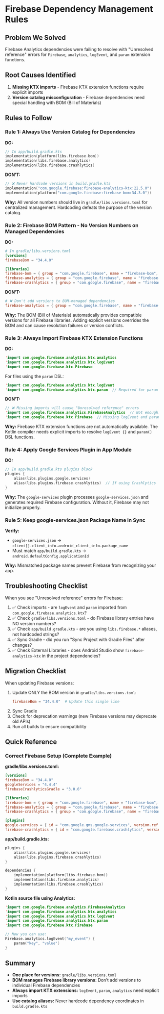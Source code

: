 # Firebase Dependency Management Rules

## Problem We Solved
Firebase Analytics dependencies were failing to resolve with "Unresolved reference" errors for `Firebase`, `analytics`, `logEvent`, and `param` extension functions.

## Root Causes Identified
1. **Missing KTX imports** - Firebase KTX extension functions require explicit imports
2. **Version catalog misconfiguration** - Firebase dependencies need special handling with BOM (Bill of Materials)

## Rules to Follow

### Rule 1: Always Use Version Catalog for Dependencies
**DO:**
```kotlin
// In app/build.gradle.kts
implementation(platform(libs.firebase.bom))
implementation(libs.firebase.analytics)
implementation(libs.firebase.crashlytics)
```

**DON'T:**
```kotlin
// ❌ Never hardcode versions in build.gradle.kts
implementation("com.google.firebase:firebase-analytics-ktx:22.5.0")
implementation(platform("com.google.firebase:firebase-bom:34.3.0"))
```

**Why:** All version numbers should live in `gradle/libs.versions.toml` for centralized management. Hardcoding defeats the purpose of the version catalog.

### Rule 2: Firebase BOM Pattern - No Version Numbers on Managed Dependencies
**DO:**
```toml
# In gradle/libs.versions.toml
[versions]
firebaseBom = "34.4.0"

[libraries]
firebase-bom = { group = "com.google.firebase", name = "firebase-bom", version.ref = "firebaseBom" }
firebase-analytics = { group = "com.google.firebase", name = "firebase-analytics-ktx" }  # No version!
firebase-crashlytics = { group = "com.google.firebase", name = "firebase-crashlytics-ktx" }  # No version!
```

**DON'T:**
```toml
# ❌ Don't add versions to BOM-managed dependencies
firebase-analytics = { group = "com.google.firebase", name = "firebase-analytics-ktx", version = "22.5.0" }
```

**Why:** The BOM (Bill of Materials) automatically provides compatible versions for all Firebase libraries. Adding explicit versions overrides the BOM and can cause resolution failures or version conflicts.

### Rule 3: Always Import Firebase KTX Extension Functions
**DO:**
```kotlin
'import com.google.firebase.analytics.ktx.analytics
'import com.google.firebase.analytics.ktx.logEvent
'import com.google.firebase.ktx.Firebase
```

For files using the `param` DSL:
```kotlin
'import com.google.firebase.analytics.ktx.logEvent
'import com.google.firebase.analytics.ktx.param  // Required for param {} DSL
```

**DON'T:**
```kotlin
// ❌ Missing imports will cause "Unresolved reference" errors
'import com.google.firebase.analytics.FirebaseAnalytics  // Not enough!
'import com.google.firebase.ktx.Firebase  // Missing logEvent and param
```

**Why:** Firebase KTX extension functions are not automatically available. The Kotlin compiler needs explicit imports to resolve `logEvent {}` and `param()` DSL functions.

### Rule 4: Apply Google Services Plugin in App Module
**DO:**
```kotlin
// In app/build.gradle.kts plugins block
plugins {
    alias(libs.plugins.google.services)
    alias(libs.plugins.firebase.crashlytics)  // If using Crashlytics
}
```

**Why:** The `google-services` plugin processes `google-services.json` and generates required Firebase configuration. Without it, Firebase may not initialize properly.

### Rule 5: Keep google-services.json Package Name in Sync
**Verify:**
- `google-services.json` → `client[].client_info.android_client_info.package_name`
- Must match `app/build.gradle.kts` → `android.defaultConfig.applicationId`

**Why:** Mismatched package names prevent Firebase from recognizing your app.

## Troubleshooting Checklist

When you see "Unresolved reference" errors for Firebase:

1. ✅ Check imports - are `logEvent` and `param` imported from `com.google.firebase.analytics.ktx`?
2. ✅ Check `gradle/libs.versions.toml` - do Firebase library entries have NO version numbers?
3. ✅ Check `app/build.gradle.kts` - are you using `libs.firebase.*` aliases, not hardcoded strings?
4. ✅ Sync Gradle - did you run "Sync Project with Gradle Files" after changes?
5. ✅ Check External Libraries - does Android Studio show `firebase-analytics-ktx` in the project dependencies?

## Migration Checklist

When updating Firebase versions:

1. Update ONLY the BOM version in `gradle/libs.versions.toml`:
   ```toml
   firebaseBom = "34.4.0"  # Update this single line
   ```
2. Sync Gradle
3. Check for deprecation warnings (new Firebase versions may deprecate old APIs)
4. Run all builds to ensure compatibility

## Quick Reference

### Correct Firebase Setup (Complete Example)

**gradle/libs.versions.toml:**
```toml
[versions]
firebaseBom = "34.4.0"
googleServices = "4.4.4"
firebaseCrashlyticsGradle = "3.0.6"

[libraries]
firebase-bom = { group = "com.google.firebase", name = "firebase-bom", version.ref = "firebaseBom" }
firebase-analytics = { group = "com.google.firebase", name = "firebase-analytics-ktx" }
firebase-crashlytics = { group = "com.google.firebase", name = "firebase-crashlytics-ktx" }

[plugins]
google-services = { id = "com.google.gms.google-services", version.ref = "googleServices" }
firebase-crashlytics = { id = "com.google.firebase.crashlytics", version.ref = "firebaseCrashlyticsGradle" }
```

**app/build.gradle.kts:**
```kotlin
plugins {
    alias(libs.plugins.google.services)
    alias(libs.plugins.firebase.crashlytics)
}

dependencies {
    implementation(platform(libs.firebase.bom))
    implementation(libs.firebase.analytics)
    implementation(libs.firebase.crashlytics)
}
```

**Kotlin source file using Analytics:**
```kotlin
'import com.google.firebase.analytics.FirebaseAnalytics
'import com.google.firebase.analytics.ktx.analytics
'import com.google.firebase.analytics.ktx.logEvent
'import com.google.firebase.analytics.ktx.param
'import com.google.firebase.ktx.Firebase

// Now you can use:
Firebase.analytics.logEvent("my_event") {
    param("key", "value")
}
```

## Summary
- **One place for versions:** `gradle/libs.versions.toml`
- **BOM manages Firebase library versions:** Don't add versions to individual Firebase dependencies
- **Always import KTX extensions:** `logEvent`, `param`, `analytics` need explicit imports
- **Use catalog aliases:** Never hardcode dependency coordinates in `build.gradle.kts`

